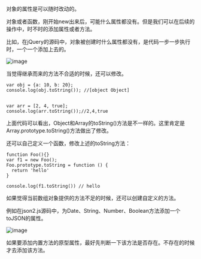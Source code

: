 对象的属性是可以随时改动的。

对象或者函数，刚开始new出来后，可能什么属性都没有。但是我们可以在后续的操作中，时不时的添加属性或者方法。

比如，在jQuery的源码中，对象被创建时什么属性都没有，是代码一步一步执行时，一个一个添加上去的。

![image](https://user-images.githubusercontent.com/24636279/120571637-252a7f00-c44d-11eb-8de0-c2ba2d7ba1f0.png)

当觉得继承而来的方法不合适的时候，还可以修改。

```
var obj = {a: 10, b: 20};
console.log(obj.toString()); //[object Object]


var arr = [2, 4, true];
console.log(arr.toString());//2,4,true
```
上面代码可以看出，Object和Array的toString()方法是不一样的。这里肯定是Array.prototype.toString()方法做出了修改。

还可以自己定义一个函数，修改上述的toString方法：

```
function Foo(){}
var f1 = new Foo();
Foo.prototype.toString = function () {
  return 'hello'
}

console.log(f1.toString()) // hello
```

如果觉得当前数组对象提供的方法不足的时候，还可以创建自定义的方法。


例如在json2.js源码中，为Date、String、Number、Boolean方法添加一个toJSON的属性。

![image](https://user-images.githubusercontent.com/24636279/120572298-4b9cea00-c44e-11eb-98ed-761b582531f6.png)

如果要添加内置方法的原型属性，最好先判断一下该方法是否存在。不存在的时候才去添加该方法。
